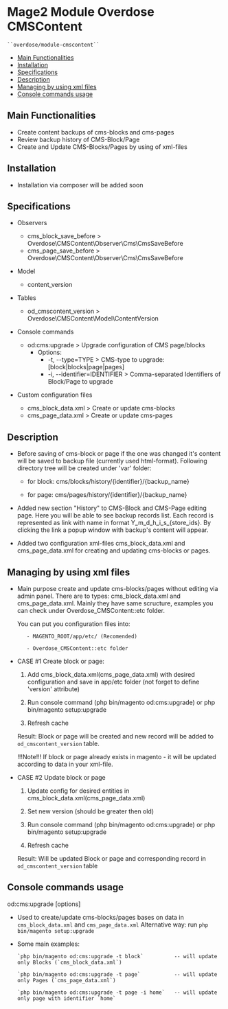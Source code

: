 # Mage2 Module Overdose CMSContent

    ``overdose/module-cmscontent``

 - [Main Functionalities](#markdown-header-main-functionalities)
 - [Installation](#markdown-header-installation)
 - [Specifications](#markdown-header-specifications)
 - [Description](#markdown-header-description)
 - [Managing by using xml files](#markdown-header-managing-by-using-xml-files)
 - [Console commands usage](#markdown-header-console-commands-usage)


## Main Functionalities

   - Create content backups of cms-blocks and cms-pages
   - Review backup history of CMS-Block/Page
   - Create and Update CMS-Blocks/Pages by using of xml-files
   
## Installation

   - Installation via composer will be added soon

## Specifications

 - Observers
	- cms_block_save_before > Overdose\CMSContent\Observer\Cms\CmsSaveBefore
	- cms_page_save_before  > Overdose\CMSContent\Observer\Cms\CmsSaveBefore

 - Model
	- content_version
	
 - Tables
    - od_cmscontent_version > Overdose\CMSContent\Model\ContentVersion
    
 - Console commands
    - od:cms:upgrade >  Upgrade configuration of CMS page/blocks
        - Options:
           - -t, --type=TYPE              > CMS-type to upgrade: [block|blocks|page|pages]
           - -i, --identifier=IDENTIFIER  > Comma-separated Identifiers of Block/Page to upgrade
    
 - Custom configuration files
     - cms_block_data.xml > Create or update cms-blocks
     - cms_page_data.xml > Create or update cms-pages
    
	
## Description
   - Before saving of cms-block or page if the one was changed it's content will be saved to backup file (currently used 
    html-format). Following directory tree will be created under 'var' folder:
    
        - for block: cms/blocks/history/{identifier}/{backup_name}
        
        - for page: cms/pages/history/{identifier}/{backup_name}
    
  
   - Added new section "History" to CMS-Block and CMS-Page editing page. Here you will be able to see backup records
    list. Each record is represented as link with name in format Y_m_d_h_i_s_{store_ids}. By clicking the link a popup
    window with backup's content will appear.
    
   - Added two configuration xml-files cms_block_data.xml and cms_page_data.xml for creating and updating cms-blocks or pages.
    
## Managing by using xml files
   - Main purpose create and update cms-blocks/pages without editing via admin panel. 
        There are to types: cms_block_data.xml and cms_page_data.xml. Mainly they have same scructure, examples you can 
        check under Overdose_CMSContent::etc folder.
        
        You can put you configuration files into:
        
            - MAGENTO_ROOT/app/etc/ (Recomended)
            
            - Overdose_CMSContent::etc folder
            
   - CASE #1 Create block or page:
   
        1. Add cms_block_data.xml(cms_page_data.xml) with desired configuration and save in app/etc folder (not forget 
            to define 'version' attribute)
            
        2. Run console command (php bin/magento od:cms:upgrade) or php bin/magento setup:upgrade
        
        3. Refresh cache
        
        Result: Block or page will be created and new record will be added to `od_cmscontent_version` table.
        
        !!!Note!!! If block or page already exists in magento - it will be updated according to data in your xml-file.
    
   - CASE #2 Update block or page
   
        1. Update config for desired entities in cms_block_data.xml(cms_page_data.xml)
        
        2. Set new version (should be greater then old)
        
        3. Run console command (php bin/magento od:cms:upgrade) or php bin/magento setup:upgrade
        
        4. Refresh cache
        
        Result: Will be updated Block or page and corresponding record in `od_cmscontent_version` table

## Console commands usage
        
   od:cms:upgrade [options]
   
   - Used to create/update cms-blocks/pages bases on data in `cms_block_data.xml` and `cms_page_data.xml`
   Alternative way: run `php bin/magento setup:upgrade`
   
   - Some main examples:
   
         `php bin/magento od:cms:upgrade -t block`          -- will update only Blocks (`cms_block_data.xml`)
         
         `php bin/magento od:cms:upgrade -t page`           -- will update only Pages (`cms_page_data.xml`)
         
         `php bin/magento od:cms:upgrade -t page -i home`   -- will update only page with identifier `home`      
    
    
            



